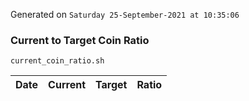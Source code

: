 Generated on `Saturday 25-September-2021 at 10:35:06`

### Current to Target Coin Ratio
`current_coin_ratio.sh`

Date|Current|Target|Ratio
---|---|---|---
